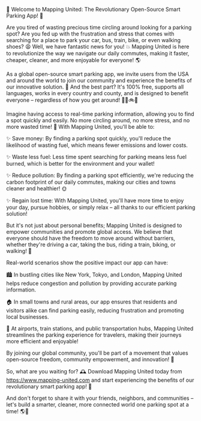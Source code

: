 🎉 Welcome to Mapping United: The Revolutionary Open-Source Smart Parking App! 🚀

Are you tired of wasting precious time circling around looking for a parking spot? Are you fed up with the frustration and stress that comes with searching for a place to park your car, bus, train, bike, or even walking shoes? 😩 Well, we have fantastic news for you! 💥 Mapping United is here to revolutionize the way we navigate our daily commutes, making it faster, cheaper, cleaner, and more enjoyable for everyone! 🌎

As a global open-source smart parking app, we invite users from the USA and around the world to join our community and experience the benefits of our innovative solution. 🌟 And the best part? It's 100% free, supports all languages, works in every country and county, and is designed to benefit everyone – regardless of how you get around! 🚗🚌🚲👣

Imagine having access to real-time parking information, allowing you to find a spot quickly and easily. No more circling around, no more stress, and no more wasted time! 💯 With Mapping United, you'll be able to:

✨ Save money: By finding a parking spot quickly, you'll reduce the likelihood of wasting fuel, which means fewer emissions and lower costs.

✨ Waste less fuel: Less time spent searching for parking means less fuel burned, which is better for the environment and your wallet!

✨ Reduce pollution: By finding a parking spot efficiently, we're reducing the carbon footprint of our daily commutes, making our cities and towns cleaner and healthier! 🌞

✨ Regain lost time: With Mapping United, you'll have more time to enjoy your day, pursue hobbies, or simply relax – all thanks to our efficient parking solution!

But it's not just about personal benefits; Mapping United is designed to empower communities and promote global access. We believe that everyone should have the freedom to move around without barriers, whether they're driving a car, taking the bus, riding a train, biking, or walking! 🌈

Real-world scenarios show the positive impact our app can have:

🏙️ In bustling cities like New York, Tokyo, and London, Mapping United helps reduce congestion and pollution by providing accurate parking information.

🏠 In small towns and rural areas, our app ensures that residents and visitors alike can find parking easily, reducing frustration and promoting local businesses.

🌆 At airports, train stations, and public transportation hubs, Mapping United streamlines the parking experience for travelers, making their journeys more efficient and enjoyable!

By joining our global community, you'll be part of a movement that values open-source freedom, community empowerment, and innovation! 🌈

So, what are you waiting for? 🕰️ Download Mapping United today from https://www.mapping-united.com and start experiencing the benefits of our revolutionary smart parking app! 🚀

And don't forget to share it with your friends, neighbors, and communities – let's build a smarter, cleaner, more connected world one parking spot at a time! 🌎💪